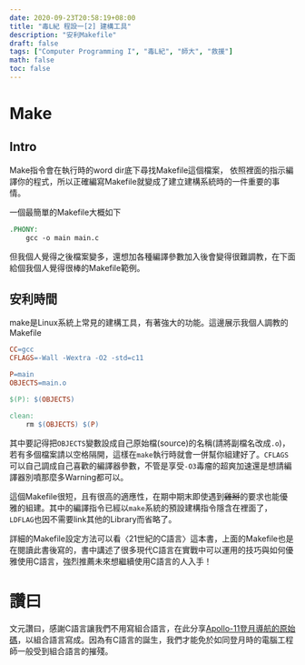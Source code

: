 ```yaml
---
date: 2020-09-23T20:58:19+08:00
title: "毒L紀 程設一[2] 建構工具"
description: "安利Makefile"
draft: false
tags: ["Computer Programming I", "毒L紀", "師大", "救援"]
math: false
toc: false
---
```


# Make

## Intro

Make指令會在執行時的word dir底下尋找Makefile這個檔案， 依照裡面的指示編譯你的程式，所以正確編寫Makefile就變成了建立建構系統時的一件重要的事情。

一個最簡單的Makefile大概如下

```makefile
.PHONY:
	gcc -o main main.c
```

但我個人覺得之後檔案變多，還想加各種編譯參數加入後會變得很難調教，在下面給個我個人覺得很棒的Makefile範例。

## 安利時間

make是Linux系統上常見的建構工具，有著強大的功能。這邊展示我個人調教的Makefile

```makefile
CC=gcc
CFLAGS=-Wall -Wextra -O2 -std=c11

P=main
OBJECTS=main.o

$(P): $(OBJECTS)

clean:
	rm $(OBJECTS) $(P)
```

其中要記得把`OBJECTS`變數設成自己原始檔(source)的名稱(請將副檔名改成`.o`)，若有多個檔案請以空格隔開，這樣在`make`執行時就會一併幫你組建好了。`CFLAGS`可以自己調成自己喜歡的編譯器參數，不管是享受`-O3`毒瘤的超爽加速還是想請編譯器別噴那麼多Warning都可以。

這個Makefile很短，且有很高的適應性，在期中期末即使遇到~~雞掰~~的要求也能優雅的組建。其中的編譯指令已經以`make`系統的預設建構指令隱含在裡面了，`LDFLAG`也因不需要link其他的Library而省略了。

詳細的Makefile設定方法可以看〈21世紀的C語言〉這本書，上面的Makefile也是在閱讀此書後寫的，書中講述了很多現代C語言在實戰中可以運用的技巧與如何優雅使用C語言，強烈推薦未來想繼續使用C語言的人入手！

# 讚曰

文元讚曰，感謝C語言讓我們不用寫組合語言，在此分享[Apollo-11登月導航的原始碼](https://github.com/chrislgarry/Apollo-11)，以組合語言寫成。因為有C語言的誕生，我們才能免於如同登月時的電腦工程師一般受到組合語言的摧殘。